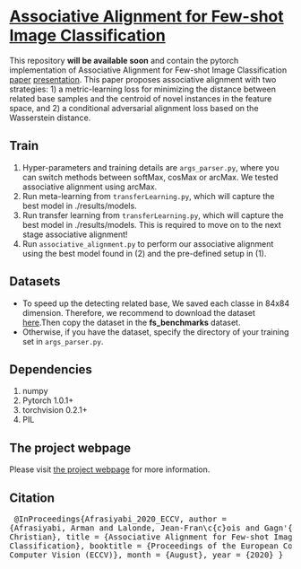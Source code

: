 #  [Associative Alignment for Few-shot Image Classification](https://lvsn.github.io/associative-alignment/) 
 
This repository **will be available soon** and contain the pytorch implementation of Associative Alignment for Few-shot Image Classification [paper](https://arxiv.org/abs/1912.05094) [presentation](https://github.com/ArmanAfrasiyabi/associative-alignment-fs/blob/master/Associative%20Alignmentfor%20Few-Shot%20Image%20Classification.pdf). This paper proposes associative alignment with two strategies: 1) a metric-learning loss for minimizing the distance between related base samples and the centroid of novel instances in the feature space, and 2) a conditional adversarial alignment loss based on the Wasserstein distance. 

 

## Train 
1. Hyper-parameters and training details are <code>args_parser.py</code>, where you can switch methods between softMax, cosMax or arcMax. We tested associative alignment using arcMax.
2. Run meta-learning from <code>transferLearning.py</code>, which will capture the best model in ./results/models.
2. Run transfer learning from <code>transferLearning.py</code>, which will capture the best model in ./results/models. This is required to move on to the next stage associative alignment! 
3. Run <code>associative_alignment.py</code> to perform our associative alignment using the best model found in (2) and the pre-defined setup in (1).



## Datasets
- To speed up the detecting related base, We saved each classe in 84x84 dimension. Therefore, we recommend to download the dataset [here](https://github.com/ArmanAfrasiyabi/associative-alignment-fs/blob/master/Associative%20Alignmentfor%20Few-Shot%20Image%20Classification.pdf).Then copy the dataset in the **fs_benchmarks** dataset. 
- Otherwise, if you have the dataset, specify the directory of your training set in <code>args_parser.py</code>. 




## Dependencies
1. numpy
2. Pytorch 1.0.1+ 
3. torchvision 0.2.1+
4. PIL


## The project webpage
Please visit [the project webpage](https://lvsn.github.io/associative-alignment/) for more information.

## Citation
</code><pre>
@InProceedings{Afrasiyabi_2020_ECCV,
author = {Afrasiyabi, Arman and Lalonde, Jean-Fran\c{c}ois and Gagn\'{e}, Christian},
title = {Associative Alignment for Few-shot Image Classification},
booktitle = {Proceedings of the European Conference on Computer Vision (ECCV)},
month = {August},
year = {2020}
}
</code></pre>
